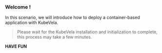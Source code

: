 
<br>

### Welcome !

In this scenario, we will introduce how to deploy a container-based application with KubeVela.

> Please wait for the KubeVela installation and initialization to complete, this process may take a few minutes.

**HAVE FUN**